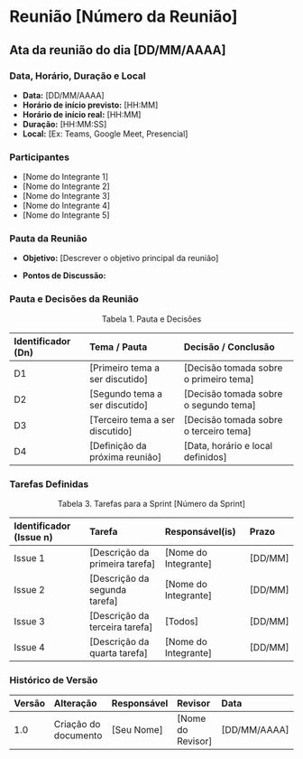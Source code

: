 # Reunião [Número da Reunião]

## Ata da reunião do dia [DD/MM/AAAA]

### Data, Horário, Duração e Local

-   **Data:** [DD/MM/AAAA]
-   **Horário de início previsto:** [HH:MM]
-   **Horário de início real:** [HH:MM]
-   **Duração:** [HH:MM:SS]
-   **Local:** [Ex: Teams, Google Meet, Presencial]

### Participantes

-   [Nome do Integrante 1]
-   [Nome do Integrante 2]
-   [Nome do Integrante 3]
-   [Nome do Integrante 4]
-   [Nome do Integrante 5]

### Pauta da Reunião

-   **Objetivo:** [Descrever o objetivo principal da reunião]

-   **Pontos de Discussão:**

### Pauta e Decisões da Reunião

<p align="center"> Tabela 1. Pauta e Decisões </p>

| Identificador (Dn) | Tema / Pauta | Decisão / Conclusão |
| :-- | :--- | :--- |
| D1 | [Primeiro tema a ser discutido] | [Decisão tomada sobre o primeiro tema] |
| D2 | [Segundo tema a ser discutido] | [Decisão tomada sobre o segundo tema] |
| D3 | [Terceiro tema a ser discutido] | [Decisão tomada sobre o terceiro tema] |
| D4 | [Definição da próxima reunião] | [Data, horário e local definidos] |

### Tarefas Definidas

<p align="center"> Tabela 3. Tarefas para a Sprint [Número da Sprint] </p>

| Identificador (Issue n) | Tarefa | Responsável(is) | Prazo |
| :-- | :--- | :--- | :--- |
| Issue 1 | [Descrição da primeira tarefa] | [Nome do Integrante] | [DD/MM] |
| Issue 2 | [Descrição da segunda tarefa] | [Nome do Integrante] | [DD/MM] |
| Issue 3 | [Descrição da terceira tarefa] | [Todos] | [DD/MM] |
| Issue 4 | [Descrição da quarta tarefa] | [Nome do Integrante] | [DD/MM] |

### Histórico de Versão

| Versão | Alteração | Responsável | Revisor | Data |
| :--- | :--- | :--- | :--- | :--- |
| 1.0 | Criação do documento | [Seu Nome] | [Nome do Revisor] | [DD/MM/AAAA] |
